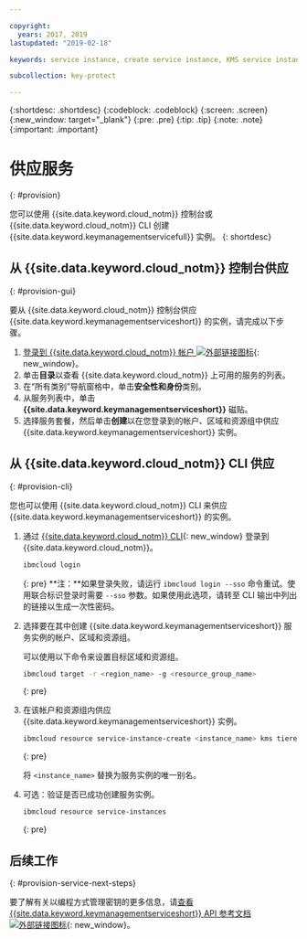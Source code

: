 ```yaml
---

copyright:
  years: 2017, 2019
lastupdated: "2019-02-18"

keywords: service instance, create service instance, KMS service instance, Key Protect service instance

subcollection: key-protect

---
```


{:shortdesc: .shortdesc}
{:codeblock: .codeblock}
{:screen: .screen}
{:new_window: target="_blank"}
{:pre: .pre}
{:tip: .tip}
{:note: .note}
{:important: .important}

# 供应服务
{: #provision}

您可以使用 {{site.data.keyword.cloud_notm}} 控制台或 {{site.data.keyword.cloud_notm}} CLI 创建 {{site.data.keyword.keymanagementservicefull}} 实例。
{: shortdesc}

## 从 {{site.data.keyword.cloud_notm}} 控制台供应
{: #provision-gui}

要从 {{site.data.keyword.cloud_notm}} 控制台供应 {{site.data.keyword.keymanagementserviceshort}} 的实例，请完成以下步骤。

1. [登录到 {{site.data.keyword.cloud_notm}} 帐户 ![外部链接图标](../../icons/launch-glyph.svg "外部链接图标")](https://{DomainName}){: new_window}。
2. 单击**目录**以查看 {{site.data.keyword.cloud_notm}} 上可用的服务的列表。
3. 在“所有类别”导航窗格中，单击**安全性和身份**类别。
4. 从服务列表中，单击 **{{site.data.keyword.keymanagementserviceshort}}** 磁贴。
5. 选择服务套餐，然后单击**创建**以在您登录到的帐户、区域和资源组中供应 {{site.data.keyword.keymanagementserviceshort}} 实例。

## 从 {{site.data.keyword.cloud_notm}} CLI 供应
{: #provision-cli}

您也可以使用 {{site.data.keyword.cloud_notm}} CLI 来供应 {{site.data.keyword.keymanagementserviceshort}} 的实例。 

1. 通过 [{{site.data.keyword.cloud_notm}} CLI](/docs/cli?topic=cloud-cli-overview){: new_window} 登录到 {{site.data.keyword.cloud_notm}}。

    ```sh
    ibmcloud login
    ```
    {: pre}
    **注：**如果登录失败，请运行 `ibmcloud login --sso` 命令重试。使用联合标识登录时需要 `--sso` 参数。如果使用此选项，请转至 CLI 输出中列出的链接以生成一次性密码。

2. 选择要在其中创建 {{site.data.keyword.keymanagementserviceshort}} 服务实例的帐户、区域和资源组。

    可以使用以下命令来设置目标区域和资源组。

    ```sh
    ibmcloud target -r <region_name> -g <resource_group_name>
    ```
    {: pre}

3. 在该帐户和资源组内供应 {{site.data.keyword.keymanagementserviceshort}} 实例。

    ```sh
    ibmcloud resource service-instance-create <instance_name> kms tiered-pricing
    ```
    {: pre}

    将 `<instance_name>` 替换为服务实例的唯一别名。

4. 可选：验证是否已成功创建服务实例。

    ```sh
    ibmcloud resource service-instances
    ```
    {: pre}

## 后续工作
{: #provision-service-next-steps}

要了解有关以编程方式管理密钥的更多信息，请[查看 {{site.data.keyword.keymanagementserviceshort}} API 参考文档 ![外部链接图标](../../icons/launch-glyph.svg "外部链接图标")](https://{DomainName}/apidocs/key-protect){: new_window}。
